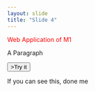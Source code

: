 ```yaml
---
layout: slide
title: "Slide 4"
---
```

<p style="color:red">Web Application of M1</p>




<p id="demo">A Paragraph</p>
<button type="button" onclick=<script src="/github-slideshow/image/myScript.js"></script>>Try it</button>

If you can see this, done me
